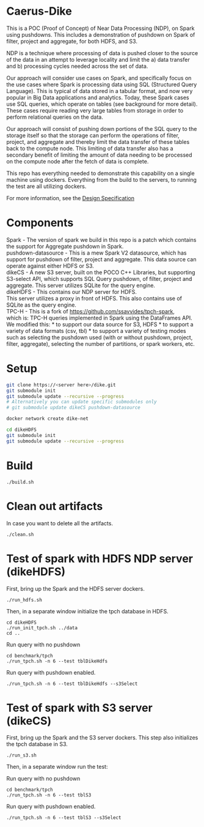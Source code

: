 Caerus-Dike
==============

This is a POC (Proof of Concept) of Near Data Processing (NDP), on Spark
using pushdowns.  This includes a demonstration of
pushdown on Spark of filter, project and aggregate, for both HDFS, and S3.

NDP is a technique where processing of data is pushed closer to the source of the data in an attempt to leverage locality and limit the a) data transfer and b) processing cycles needed across the set of data.

Our approach will consider use cases on Spark, and specifically focus on the use cases where Spark is processing data using SQL (Structured Query Language).  This is typical of data stored in a tabular format, and now very popular in Big Data applications and analytics.  Today, these Spark cases use SQL queries, which operate on tables (see background for more detail).  These cases require reading very large tables from storage in order to perform relational queries on the data.

Our approach will consist of pushing down portions of the SQL query to the storage itself so that the storage can perform the operations of filter, project, and aggregate and thereby limit the data transfer of these tables back to the compute node.  This limiting of data transfer also has a secondary benefit of limiting the amount of data needing to be processed on the compute node after the fetch of data is complete.

This repo has everything needed to demonstrate this capability on a single
machine using dockers.  Everything from the build to the servers, to running
the test are all utilizing dockers.

For more information, see the [Design Specification](doc/ndp_design.pdf)

Components
===========

Spark - The version of spark we build in this repo is a patch which contains
        the support for Aggregate pushdown in Spark.<BR>
pushdown-datasource - This is a mew Spark V2 datasource, which has support for
                      pushdown of filter, project and aggregate.
                      This data source can operate against either HDFS or S3.<BR>
dikeCS - A new S3 server, built on the POCO C++ Libraries, 
         but supporting S3-select API, which supports SQL Query pushdown, of filter, project and aggregate.
         This server utilizes SQLite for the query engine.<BR>
dikeHDFS - This contains our NDP server for HDFS.  
           This server utilizes a proxy in front of HDFS.
           This also contains use of SQLite as the query engine.<BR>
TPC-H - This is a fork of https://github.com/ssavvides/tpch-spark,  
        which is: TPC-H queries implemented in Spark using the DataFrames API. 
        We modified this:
        * to support our data source for S3, HDFS
        * to support a variety of data formats (csv, tbl)
        * to support a variety of testing modes such as selecting the
        pushdown used (with or without pushdown, project, filter, aggregate),
        selecting the number of partitions, or spark workers, etc.<BR>

Setup
=====

```bash
git clone https://<server here>/dike.git
git submodule init
git submodule update --recursive --progress
# Alternatively you can update specific submodules only
# git submodule update dikeCS pushdown-datasource

docker network create dike-net

cd dikeHDFS
git submodule init
git submodule update --recursive --progress

```

Build
===========

```
./build.sh
```

Clean out artifacts
===================
In case you want to delete all the artifacts.

```
./clean.sh
```

Test of spark with HDFS NDP server (dikeHDFS)
==========================================
First, bring up the Spark and the HDFS server dockers.

```
./run_hdfs.sh
```
Then, in a separate window initialize the tpch database in HDFS.

```
cd dikeHDFS
./run_init_tpch.sh ../data
cd ..
```

Run query with no pushdown

```
cd benchmark/tpch
./run_tpch.sh -n 6 --test tblDikeHdfs
```

Run query with pushdown enabled.

```
./run_tpch.sh -n 6 --test tblDikeHdfs --s3Select
```

Test of spark with S3 server (dikeCS)
==========================================
First, bring up the Spark and the S3 server dockers.  This step also initializes the tpch database in S3.


```
./run_s3.sh
```

Then, in a separate window run the test:

Run query with no pushdown

```
cd benchmark/tpch
./run_tpch.sh -n 6 --test tblS3
```

Run query with pushdown enabled.

```
./run_tpch.sh -n 6 --test tblS3 --s3Select
```

